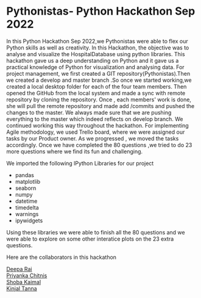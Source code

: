 # Pythonistas- Python Hackathon Sep 2022

In this Python Hackathon Sep 2022,we Pythonistas were able to flex our Python skills as well as creativity. In this Hackathon, the objective was to analyse and visualize the HospitalDatabase using python libraries. This hackathon gave us a deep understanding on Python and it gave us a practical knowledge of Python for visualization and analysing data. 
For project management, we first created a GIT repository(Pythonistas).Then we created a develop and master branch .So once we started working,we created a local desktop folder for each of the four team members. Then opened the GitHub from the local system and made a sync with remote repository by cloning the repository. Once , each members' work is done, she will pull the remote repository and  made add /commits and pushed the changes to the master. We always made sure that we are pushing everything to the master which indeed reflects on develop branch. We continued working this way throughout the hackathon. For implementing Agile methodology, we used Trello board, where we were assigned our tasks by our Product owner. As we progressed , we moved the tasks accordingly. Once we have completed the 80 questions ,we tried to do 23 more questions where we find its fun and challenging.

We imported the following lPython Libraries for our project
* pandas 
* matplotlib
* seaborn
* numpy
* datetime
* timedelta
* warnings
* ipywidgets

Using these libraries we were able to finish all the 80 questions and we were able to explore on some other interatice plots on the 23 extra questions.

Here are the collaborators in this hackathon 


[Deepa Rai](https://github.com/Deepa62021)  
[Priyanka Chitnis](https://github.com/priyankachitnis)  
[Shoba Kaimal](https://github.com/sk5144)  
[Kinjal Tanna](https://github.com/KinjalTanna)
